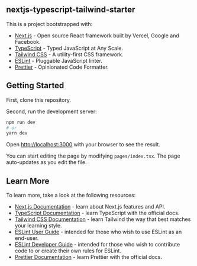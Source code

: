 ## nextjs-typescript-tailwind-starter

This is a project bootstrapped with:

- [Next.js](https://nextjs.org/) - Open source React framework built by Vercel, Google and Facebook.
- [TypeScript](https://www.typescriptlang.org/) - Typed JavaScript at Any Scale.
- [Tailwind CSS](https://tailwindcss.com/) - A utility-first CSS framework.
- [ESLint](https://eslint.org/) - Pluggable JavaScript linter.
- [Prettier](https://prettier.io/) - Opinionated Code Formatter.

## Getting Started

First, clone this repository.

Second, run the development server:

```bash
npm run dev
# or
yarn dev
```

Open [http://localhost:3000](http://localhost:3000) with your browser to see the result.

You can start editing the page by modifying `pages/index.tsx`. The page auto-updates as you edit the file.

## Learn More

To learn more, take a look at the following resources:

- [Next.js Documentation](https://nextjs.org/docs) - learn about Next.js features and API.
- [TypeScript Documentation](https://www.typescriptlang.org/docs/) - learn TypeScript with the official docs.
- [Tailwind CSS Documentation](https://tailwindcss.com/docs) - learn Tailwind the way that best matches your learning style.
- [ESLint User Guide](https://eslint.org/docs/user-guide/) - intended for those who wish to use ESLint as an end-user.
- [ESLint Developer Guide](https://eslint.org/docs/developer-guide/) - intended for those who wish to contribute code to or create their own rules for ESLint.
- [Prettier Documentation](https://prettier.io/docs/en/) - learn Prettier with the official docs.
